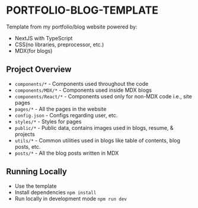 # PORTFOLIO-BLOG-TEMPLATE

Template from my portfolio/blog website powered by:

- NextJS with TypeScript
- CSS(no libraries, preprocessor, etc.)
- MDX(for blogs)

## Project Overview

- `components/*` - Components used throughout the code
- `components/MDX/*` - Components used inside MDX blogs
- `components/React/*` - Components used only for non-MDX code i.e., site pages
- `pages/*` - All the pages in the website
- `config.json` - Configs regarding user, etc.
- `styles/*` - Styles for pages
- `public/*` - Public data, contains images used in blogs, resume, & projects
- `utils/*` - Common utilities used in blogs like table of contents, blog posts, etc.
- `posts/*` - All the blog posts written in MDX

## Running Locally

- Use the template
- Install dependencies `npm install`
- Run locally in development mode `npm run dev`
